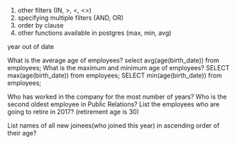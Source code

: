 

1) other filters (IN, >, <, <>)
2) specifying multiple filters (AND, OR)
2) order by clause
3) other functions available in postgres (max, min, avg)

year out of date



What is the average age of employees?
 select avg(age(birth_date)) from employees;
What is the maximum and minimum age of employees?
  SELECT max(age(birth_date)) from employees;
  SELECT min(age(birth_date)) from employees;

Who has worked in the company for the most number of years?
Who is the second oldest employee in Public Relations?
List the employees who are going to retire in 2017? (retirement age is 30)



List names of all new joinees(who joined this year) in ascending order of their age?